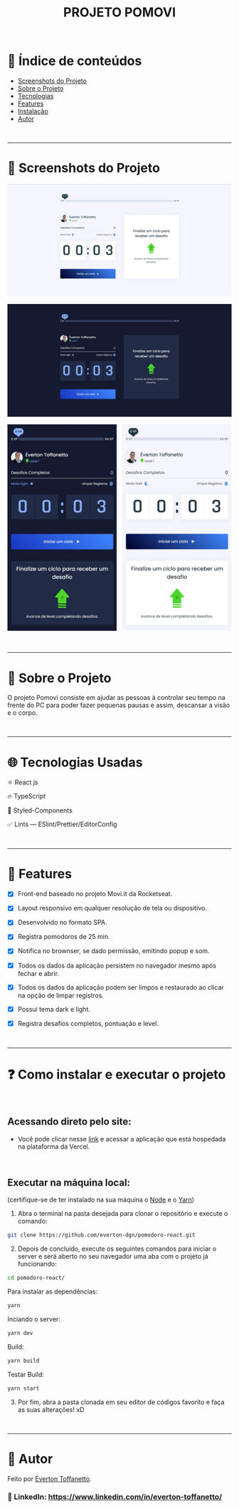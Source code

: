 <h1 align="center">PROJETO POMOVI</h1>

<br />  

# :pushpin: Índice de conteúdos

- [Screenshots do Projeto](#camera_flash-screenshots-do-projeto)
- [Sobre o Projeto](#monocle_face-sobre-o-projeto)
- [Tecnologias](#globe_with_meridians-tecnologias-usadas)
- [Features](#triangular_flag_on_post-features)
- [Instalação](#question-como-instalar-e-executar-o-projeto)
- [Autor](#closed_book-autor)
  
<br />

---

# :camera_flash: Screenshots do Projeto

![Imagem do projeto](https://raw.githubusercontent.com/everton-dgn/pomodoro-react/master/screenshots/light.jpg)

![Imagem do projeto](https://raw.githubusercontent.com/everton-dgn/pomodoro-react/master/screenshots/dark.jpg)

![Imagem do projeto](https://raw.githubusercontent.com/everton-dgn/pomodoro-react/master/screenshots/mobi.png)

<br />

---
# :monocle_face: Sobre o Projeto

O projeto Pomovi consiste em ajudar as pessoas à controlar seu tempo na frente do PC para poder fazer pequenas pausas e assim, descansar a visão e o corpo.

<br />

---

# :globe_with_meridians: Tecnologias Usadas

⚛ React js

🔥 TypeScript

💅 Styled-Components

✅ Lints — ESlint/Prettier/EditorConfig

<br />

---

# :triangular_flag_on_post: Features

- [x] Front-end baseado no projeto Movi.it da Rocketseat.

- [x] Layout responsivo em qualquer resolução de tela ou dispositivo.

- [x] Desenvolvido no formato SPA.

- [x] Registra pomodoros de 25 min.
  
- [x] Notifica no brownser, se dado permissão, emitindo popup e som.
  
- [x] Todos os dados da aplicação persistem no navegador mesmo após fechar e abrir.
  
- [x] Todos os dados da aplicação podem ser limpos e restaurado ao clicar na opção de limpar registros.
  
- [x] Possui tema dark e light.

- [x] Registra desafios completos, pontuação e level.

<br />

---

# :question: Como instalar e executar o projeto

<br />

## Acessando direto pelo site:

- Você pode clicar nesse [link](https://pomodoro-react-rouge.vercel.app/) e acessar a aplicação que está hospedada na plataforma da Vercel.

<br />

## Executar na máquina local:

(certifique-se de ter instalado na sua máquina o [Node](https://nodejs.org/en/) e o [Yarn](https://yarnpkg.com/))

1. Abra o terminal na pasta desejada para clonar o repositório e execute o comando:

```bash
git clone https://github.com/everton-dgn/pomodoro-react.git
```

2. Depois de concluído, execute os seguintes comandos para iniciar o server e será aberto no seu navegador uma aba com o projeto já funcionando:

```bash
cd pomodoro-react/
```

Para instalar as dependências:

```bash
yarn
```

Inciando o server:

```bash
yarn dev
```

Build:

```bash
yarn build
```

Testar Build:

```bash
yarn start
```

3. Por fim, abra a pasta clonada em seu editor de códigos favorito e faça as suas alterações! xD

<br />

---

# :closed_book: Autor

Feito por [Éverton Toffanetto](https://querocriarsite.com).

### :link: LinkedIn: https://www.linkedin.com/in/everton-toffanetto/

